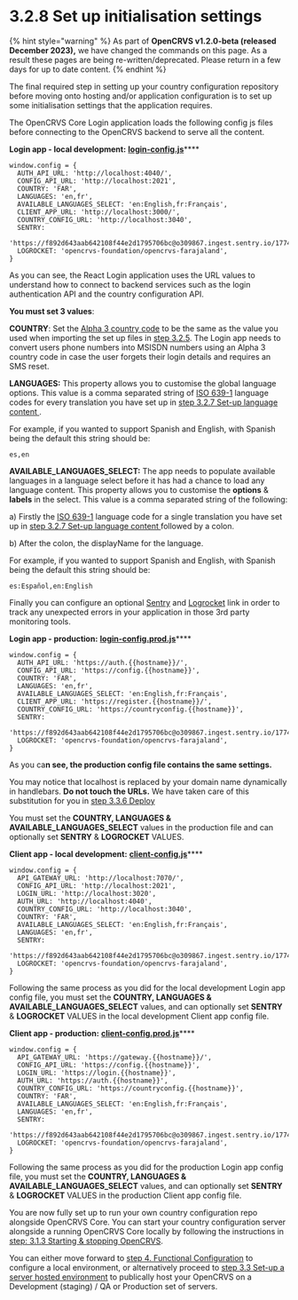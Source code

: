 # 3.2.8 Set up initialisation settings

{% hint style="warning" %}
As part of **OpenCRVS v1.2.0-beta (released December 2023),** we have changed the commands on this page.  As a result these pages are being re-written/deprecated.  Please return in a few days for up to date content. &#x20;
{% endhint %}

The final required step in setting up your country configuration repository before moving onto hosting and/or application configuration is to set up some initialisation settings that the application requires.

The OpenCRVS Core Login application loads the following config js files before connecting to the OpenCRVS backend to serve all the content.

**Login app - local development:** [**login-config.js**](https://github.com/opencrvs/opencrvs-farajaland/blob/master/src/client-configs/login-config.js)****

```
window.config = {
  AUTH_API_URL: 'http://localhost:4040/',
  CONFIG_API_URL: 'http://localhost:2021',
  COUNTRY: 'FAR',
  LANGUAGES: 'en,fr',
  AVAILABLE_LANGUAGES_SELECT: 'en:English,fr:Français',
  CLIENT_APP_URL: 'http://localhost:3000/',
  COUNTRY_CONFIG_URL: 'http://localhost:3040',
  SENTRY:
    'https://f892d643aab642108f44e2d1795706bc@o309867.ingest.sentry.io/1774604',
  LOGROCKET: 'opencrvs-foundation/opencrvs-farajaland',
}
```

As you can see, the React Login application uses the URL values to understand how to connect to backend services such as the login authentication API and the country configuration API.

**You must set 3 values**:

**COUNTRY**: Set the [Alpha 3 country code](https://www.iban.com/country-codes) to be the same as the value you used when importing the set up files in [step 3.2.5](3.2.5-import-set-up-files.md).  The Login app needs to convert users phone numbers into MSISDN numbers using an Alpha 3 country code in case the user forgets their login details and requires an SMS reset.

**LANGUAGES:** This property allows you to customise the global language options.  This value is a comma separated string of [ISO 639-1](https://en.wikipedia.org/wiki/List\_of\_ISO\_639-1\_codes) language codes for every translation you have set up in [step 3.2.7 Set-up language content ](3.2.7-set-up-language-content.md).&#x20;

For example, if you wanted to support Spanish and English, with Spanish being the default this string should be:

```
es,en
```

**AVAILABLE\_LANGUAGES\_SELECT:** The app needs to populate available languages in a language select before it has had a chance to load any language content.  This property allows you to customise the **options** & **labels** in the select.   This value is a comma separated string of the following:&#x20;

a) Firstly the [ISO 639-1](https://en.wikipedia.org/wiki/List\_of\_ISO\_639-1\_codes) language code for a single translation you have set up in [step 3.2.7 Set-up language content ](3.2.7-set-up-language-content.md)followed by a colon.

b) After the colon, the displayName for the language.

&#x20;For example, if you wanted to support Spanish and English, with Spanish being the default this string should be:

```
es:Español,en:English
```

Finally you can configure an optional [Sentry](https://sentry.io/) and [Logrocket](https://logrocket.com/) link in order to track any unexpected errors in your application in those 3rd party monitoring tools.

**Login app - production:** [**login-config.prod.js**](https://github.com/opencrvs/opencrvs-farajaland/blob/master/src/client-configs/login-config.prod.js)****

```
window.config = {
  AUTH_API_URL: 'https://auth.{{hostname}}/',
  CONFIG_API_URL: 'https://config.{{hostname}}',
  COUNTRY: 'FAR',
  LANGUAGES: 'en,fr',
  AVAILABLE_LANGUAGES_SELECT: 'en:English,fr:Français',
  CLIENT_APP_URL: 'https://register.{{hostname}}/',
  COUNTRY_CONFIG_URL: 'https://countryconfig.{{hostname}}',
  SENTRY:
    'https://f892d643aab642108f44e2d1795706bc@o309867.ingest.sentry.io/1774604',
  LOGROCKET: 'opencrvs-foundation/opencrvs-farajaland',
}
```

As you ca**n see, the production config file contains the same settings.**

You may notice that localhost is replaced by your domain name dynamically in handlebars.  **Do not touch the URLs.**  We have taken care of this substitution for you in [step 3.3.6 Deploy](../3.3-set-up-a-server-hosted-environment/3.3.6-deploy.md)

You must set the **COUNTRY, LANGUAGES & AVAILABLE\_LANGUAGES\_SELECT** values in the production file and can optionally set **SENTRY** & **LOGROCKET** VALUES. &#x20;

**Client app - local development:** [**client-config.js**](https://github.com/opencrvs/opencrvs-farajaland/blob/master/src/client-configs/client-config.js)****

```
window.config = {
  API_GATEWAY_URL: 'http://localhost:7070/',  
  CONFIG_API_URL: 'http://localhost:2021',
  LOGIN_URL: 'http://localhost:3020',
  AUTH_URL: 'http://localhost:4040',
  COUNTRY_CONFIG_URL: 'http://localhost:3040',
  COUNTRY: 'FAR',
  AVAILABLE_LANGUAGES_SELECT: 'en:English,fr:Français',
  LANGUAGES: 'en,fr',
  SENTRY:
    'https://f892d643aab642108f44e2d1795706bc@o309867.ingest.sentry.io/1774604',
  LOGROCKET: 'opencrvs-foundation/opencrvs-farajaland',
}
```

Following the same process as you did for the local development Login app config file, you must set the **COUNTRY, LANGUAGES & AVAILABLE\_LANGUAGES\_SELECT** values, and can optionally set **SENTRY** & **LOGROCKET** VALUES in the local development Client app config file. &#x20;

**Client app - production:** [**client-config.prod.js**](https://github.com/opencrvs/opencrvs-farajaland/blob/master/src/client-configs/client-config.prod.js)****

```
window.config = {
  API_GATEWAY_URL: 'https://gateway.{{hostname}}/',
  CONFIG_API_URL: 'https://config.{{hostname}}',
  LOGIN_URL: 'https://login.{{hostname}}',
  AUTH_URL: 'https://auth.{{hostname}}',
  COUNTRY_CONFIG_URL: 'https://countryconfig.{{hostname}}',    
  COUNTRY: 'FAR', 
  AVAILABLE_LANGUAGES_SELECT: 'en:English,fr:Français', 
  LANGUAGES: 'en,fr',
  SENTRY:
    'https://f892d643aab642108f44e2d1795706bc@o309867.ingest.sentry.io/1774604',
  LOGROCKET: 'opencrvs-foundation/opencrvs-farajaland',
}
```

Following the same process as you did for the production Login app config file, you must set the **COUNTRY, LANGUAGES & AVAILABLE\_LANGUAGES\_SELECT** values, and can optionally set **SENTRY** & **LOGROCKET** VALUES in the production Client app config file. &#x20;

You are now fully set up to run your own country configuration repo alongside OpenCRVS Core.  You can start your country configuration server alongside a running OpenCRVS Core locally by following the instructions in [step: 3.1.3 Starting & stopping OpenCRVS](../3.1-set-up-a-development-environment/3.1.3-starting-and-stopping-opencrvs.md).

You can either move forward to [step 4. Functional Configuration](../../4.-functional-configuration/) to configure a local environment, or alternatively proceed to [step 3.3 Set-up a server hosted environment](../3.3-set-up-a-server-hosted-environment/) to publically host your OpenCRVS on a Development (staging) / QA or Production set of servers.&#x20;
